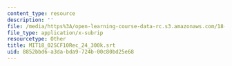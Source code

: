 ```yaml
---
content_type: resource
description: ''
file: /media/https%3A/open-learning-course-data-rc.s3.amazonaws.com/18-02sc-multivariable-calculus-fall-2010/8852bbd6a3dabda9724b00c80bd25e68_MIT18_02SCF10Rec_24_300k.srt
file_type: application/x-subrip
resourcetype: Other
title: MIT18_02SCF10Rec_24_300k.srt
uid: 8852bbd6-a3da-bda9-724b-00c80bd25e68
---
```

